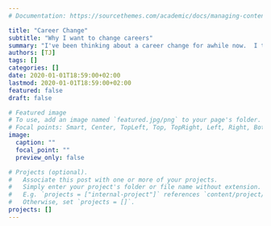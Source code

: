 ```yaml
---
# Documentation: https://sourcethemes.com/academic/docs/managing-content/

title: "Career Change"
subtitle: "Why I want to change careers"
summary: "I've been thinking about a career change for awhile now.  I think it's time to make that leap."
authors: [TJ]
tags: []
categories: []
date: 2020-01-01T18:59:00+02:00
lastmod: 2020-01-01T18:59:00+02:00
featured: false
draft: false

# Featured image
# To use, add an image named `featured.jpg/png` to your page's folder.
# Focal points: Smart, Center, TopLeft, Top, TopRight, Left, Right, BottomLeft, Bottom, BottomRight.
image:
  caption: ""
  focal_point: ""
  preview_only: false

# Projects (optional).
#   Associate this post with one or more of your projects.
#   Simply enter your project's folder or file name without extension.
#   E.g. `projects = ["internal-project"]` references `content/project/deep-learning/index.md`.
#   Otherwise, set `projects = []`.
projects: []
---
```

